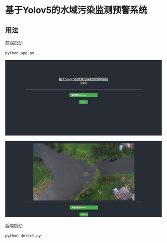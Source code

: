 # **基于Yolov5的水域污染监测预警系统**

## 用法

前端启动

```python
python app.py
```

![1729505432110](image/README/1729505432110.png)

![1729505489747](image/README/1729505489747.png)

后端启动

```python
python detect.py
```
